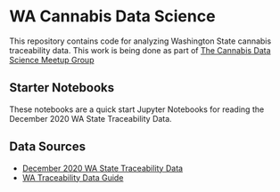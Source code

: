 # WA Cannabis Data Science
This repository contains code for analyzing Washington State cannabis traceability data.  This work is being done as part of [The Cannabis Data Science Meetup Group](https://www.meetup.com/cannabis-data-science)

## Starter Notebooks
These notebooks are a quick start Jupyter Notebooks for reading the December 2020 WA State Traceability Data.

## Data Sources
* [December 2020 WA State Traceability Data](https://lcb.app.box.com/s/fnku9nr22dhx04f6o646xv6ad6fswfy9?page=1)
* [WA Traceability Data Guide](https://lcb.wa.gov/sites/default/files/publications/Marijuana/traceability/WALeafDataSystems_UserManual_v1.37.5_AddendumC_LicenseeUser.pdf)